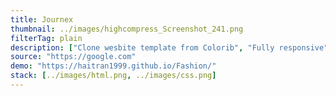 ```yaml
---
title: Journex
thumbnail: ../images/highcompress_Screenshot_241.png
filterTag: plain
description: ["Clone wesbite template from Colorib", "Fully responsive"]
source: "https://google.com"
demo: "https://haitran1999.github.io/Fashion/"
stack: [../images/html.png, ../images/css.png]
---
```

